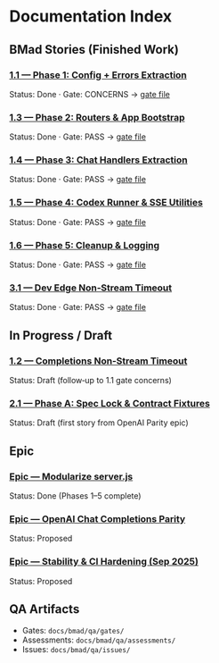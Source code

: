 # Documentation Index

## BMad Stories (Finished Work)

### [1.1 — Phase 1: Config + Errors Extraction](./bmad/stories/1.1.phase-1-config-and-errors-extraction.md)

Status: Done · Gate: CONCERNS → [gate file](./bmad/qa/gates/1.1-phase-1-config-and-errors-extraction.yml)

### [1.3 — Phase 2: Routers & App Bootstrap](./bmad/stories/1.3.phase-2-routers-and-app-bootstrap.md)

Status: Done · Gate: PASS → [gate file](./bmad/qa/gates/1.3-phase-2-routers-and-app-bootstrap.yml)

### [1.4 — Phase 3: Chat Handlers Extraction](./bmad/stories/1.4.phase-3-chat-handlers.md)

Status: Done · Gate: PASS → [gate file](./bmad/qa/gates/1.4-phase-3-chat-handlers.yml)

### [1.5 — Phase 4: Codex Runner & SSE Utilities](./bmad/stories/1.5.phase-4-codex-runner-and-sse-utils.md)

Status: Done · Gate: PASS → [gate file](./bmad/qa/gates/1.5-phase-4-codex-runner-and-sse-utils.yml)

### [1.6 — Phase 5: Cleanup & Logging](./bmad/stories/1.6.phase-5-cleanup-and-logging.md)

Status: Done · Gate: PASS → [gate file](./bmad/qa/gates/1.6-phase-5-cleanup-and-logging.yml)

### [3.1 — Dev Edge Non‑Stream Timeout](./bmad/stories/3.1.dev-edge-nonstream-timeout.md)

Status: Done · Gate: PASS → [gate file](./bmad/qa/gates/3.1-dev-edge-nonstream-timeout.yml)

## In Progress / Draft

### [1.2 — Completions Non‑Stream Timeout](./bmad/stories/1.2.completions-nonstream-timeout.md)

Status: Draft (follow‑up to 1.1 gate concerns)

### [2.1 — Phase A: Spec Lock & Contract Fixtures](./bmad/stories/2.1.phase-a-spec-and-contracts.md)

Status: Draft (first story from OpenAI Parity epic)

## Epic

### [Epic — Modularize server.js](./bmad/stories/epic-server-modularization-refactor.md)

Status: Done (Phases 1–5 complete)

### [Epic — OpenAI Chat Completions Parity](./bmad/stories/epic-openai-chat-completions-parity.md)

Status: Proposed

### [Epic — Stability & CI Hardening (Sep 2025)](./bmad/stories/epic-stability-ci-hardening-sep-2025.md)

Status: Proposed

## QA Artifacts

- Gates: `docs/bmad/qa/gates/`
- Assessments: `docs/bmad/qa/assessments/`
- Issues: `docs/bmad/qa/issues/`
